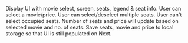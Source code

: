 Display UI with movie select, screen, seats, legend & seat info.
User can select a movie/price.
User can select/deselect multiple seats.
User can't select occupied seats.
Number of seats and price will update based on selected movie and no. of seats.
Save seats, movie and price to local storage so that UI is still populated on Next.